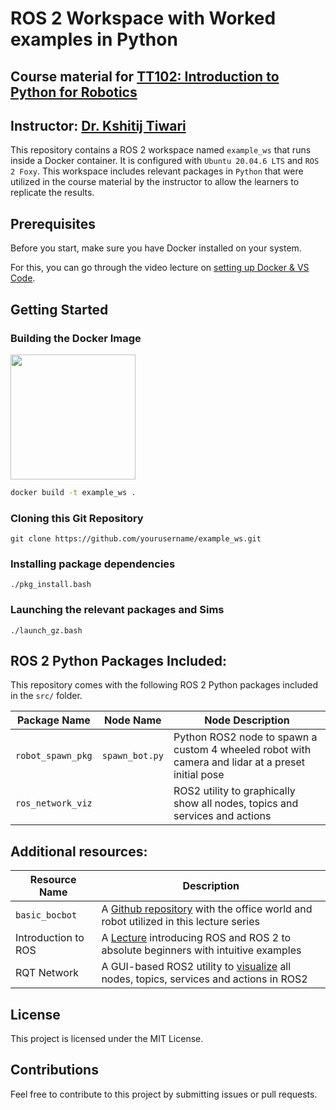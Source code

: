 # ROS 2 Workspace with Worked examples in Python
## Course material for [TT102: Introduction to Python for Robotics](https://www.youtube.com/playlist?list=PL1gZJiDypBN4ZYK7Z7EjGrAHSxRekjWwb)
## Instructor: [Dr. Kshitij Tiwari](www.kshitijtiwari.com)



This repository contains a ROS 2 workspace named `example_ws` that runs inside a Docker container. It is configured with `Ubuntu 20.04.6 LTS` and `ROS 2 Foxy`. This workspace includes relevant packages in `Python` that were utilized in the course material by the instructor to allow the learners to replicate the results.

## Prerequisites

Before you start, make sure you have Docker installed on your system.

For this, you can go through the video lecture on [setting up Docker & VS Code](https://youtu.be/YgSkzPHKqhg?si=kYteMMlGn7VWomqJ).

## Getting Started

### Building the Docker Image

<img src="https://upload.wikimedia.org/wikipedia/commons/2/21/ROS2_Foxy_Fitzroy_poster.png" width="200" height="200">

```bash
docker build -t example_ws .
```

### Cloning this Git Repository
```
git clone https://github.com/yourusername/example_ws.git
```

### Installing package dependencies
```
./pkg_install.bash
```

### Launching the relevant packages and Sims
```
./launch_gz.bash
```


## ROS 2 Python Packages Included:
This repository comes with the following ROS 2 Python packages included in the `src/` folder.

| Package Name | Node Name | Node Description |
|--------------|-----------|-----------|
| `robot_spawn_pkg` | `spawn_bot.py` | Python ROS2 node to spawn a custom 4 wheeled robot with camera and lidar at a preset initial pose|
| `ros_network_viz` |  |  ROS2 utility to graphically show all nodes, topics and services and actions|

## Additional resources:
| Resource Name | Description |
|-----------|-----------|
| `basic_bocbot` | A [Github repository](https://github.com/bunchofcoders/basic_bocbot/tree/master) with the office world and robot utilized in this lecture series |
| Introduction to ROS | A [Lecture](https://youtu.be/98AcSbtm2tI?si=CcaCErnL9YAtFSol) introducing ROS and ROS 2 to absolute beginners with intuitive examples|
| RQT Network | A GUI-based ROS2 utility to [visualize](https://github.com/ktiwari9/ros_network_viz) all nodes, topics, services and actions in ROS2|

## License
This project is licensed under the MIT License.

## Contributions
Feel free to contribute to this project by submitting issues or pull requests.
